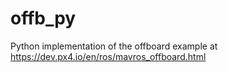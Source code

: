# offb_py
Python implementation of the offboard example at https://dev.px4.io/en/ros/mavros_offboard.html
